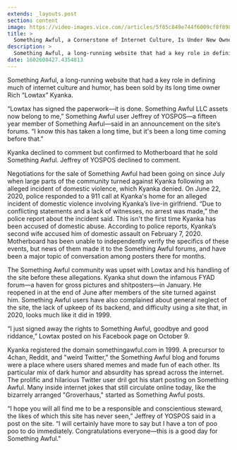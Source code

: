 ```yaml
--- 
extends: _layouts.post 
section: content 
image: https://video-images.vice.com//articles/5f85c849e744f6009cf8f898/lede/1602604081555-sa.jpeg?image-resize-opts=Y3JvcD0xeHc6MC41NjE4eGg7MHh3LDB4aCZyZXNpemU9MTIwMDoqJnJlc2l6ZT0xMjAwOio 
title: > 
  Something Awful, a Cornerstone of Internet Culture, Is Under New Ownership 
description: > 
  Something Awful, a long-running website that had a key role in defining much of internet culture and humor, has been sold by its long time owner Rich “Lowtax” Kyanka.Something Awful LLC assets now belong to me,” Something Awful user Jeffrey of YOSPOS—a fifteen year member of Something Awful—said in an announcement on the site’s forums.The Something Awful community was upset with Lowtax and his handling of the site before these allegations.“I just signed away the rights to Something Awful, goodbye and good riddance,” Lowtax posted on his Facebook page on October 9.Many inside internet jokes that still circulate online today, like the bizarrely arranged "Groverhaus," started as Something Awful posts. 
date: 1602608427.4354813 
--- 
```

Something Awful, a long-running website that had a key role in defining much of internet culture and humor, has been sold by its long time owner Rich “Lowtax” Kyanka.

“Lowtax has signed the paperwork—it is done. Something Awful LLC assets now belong to me,” Something Awful user Jeffrey of YOSPOS—a fifteen year member of Something Awful—said in an announcement on the site’s forums. “I know this has taken a long time, but it's been a long time coming before that."

Kyanka declined to comment but confirmed to Motherboard that he sold Something Awful. Jeffrey of YOSPOS declined to comment.

Negotiations for the sale of Something Awful had been going on since July when large parts of the community turned against Kyanka following an alleged incident of domestic violence, which Kyanka denied. On June 22, 2020, police responded to a 911 call at Kyanka's home for an alleged incident of domestic violence involving Kyanka’s live-in girlfriend. “Due to conflicting statements and a lack of witnesses, no arrest was made,” the police report about the incident said. This isn't the first time Kyanka has been accused of domestic abuse. According to police reports, Kyanka’s second wife accused him of domestic assault on February 7, 2020. Motherboard has been unable to independently verify the specifics of these events, but news of them made it to the Something Awful forums, and have been a major topic of conversation among posters there for months.

The Something Awful community was upset with Lowtax and his handling of the site before these allegations. Kyanka shut down the infamous FYAD forum—a haven for gross pictures and shitposters—in January. He reopened in at the end of June after members of the site turned against him. Something Awful users have also complained about general neglect of the site, the lack of upkeep of its backend, and difficulty using a site that, in 2020, looks much like it did in 1999.

“I just signed away the rights to Something Awful, goodbye and good riddance,” Lowtax posted on his Facebook page on October 9.

Kyanka registered the domain somethingawful.com in 1999. A precursor to 4chan, Reddit, and "weird Twitter," the Something Awful blog and forums were a place where users shared memes and made fun of each other. Its particular mix of dark humor and absurdity has spread across the internet. The prolific and hilarious Twitter user dril got his start posting on Something Awful. Many inside internet jokes that still circulate online today, like the bizarrely arranged "Groverhaus," started as Something Awful posts.

“I hope you will all find me to be a responsible and conscientious steward, the likes of which this site has never seen,” Jeffrey of YOSPOS said in a post on the site. “I will certainly have more to say but I have a ton of poo poo to do immediately. Congratulations everyone—this is a good day for Something Awful."